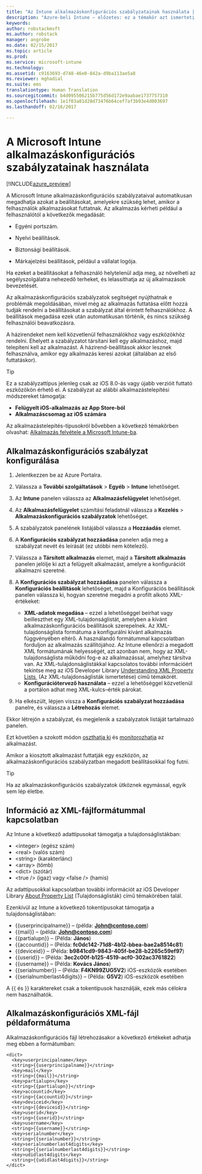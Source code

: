 ```yaml
---
title: "Az Intune alkalmazáskonfigurációs szabályzatainak használata | Azure-beli Intune – előzetes | Microsoft Docs"
description: "Azure-beli Intune – előzetes: ez a témakör azt ismerteti, hogyan lehet alkalmazáskonfigurációs szabályzatokkal konfigurációs adatokat szolgáltatni a futtatott iOS-alkalmazásoknak."
keywords: 
author: robstackmsft
ms.author: robstack
manager: angrobe
ms.date: 02/15/2017
ms.topic: article
ms.prod: 
ms.service: microsoft-intune
ms.technology: 
ms.assetid: c9163693-d748-46e0-842a-d9ba113ae5a8
ms.reviewer: mghadial
ms.suite: ems
translationtype: Human Translation
ms.sourcegitcommit: b4d095506215b775d56d172e9aabae1737757310
ms.openlocfilehash: 1e1f03a81d28d73476b64cef7af3b93e4d003697
ms.lasthandoff: 02/16/2017

---
```


# <a name="how-to-use-microsoft-intune-app-configuration-policies"></a>A Microsoft Intune alkalmazáskonfigurációs szabályzatainak használata

[!INCLUDE[azure_preview](../includes/azure_preview.md)]

A Microsoft Intune alkalmazáskonfigurációs szabályzataival automatikusan megadhatja azokat a beállításokat, amelyekre szükség lehet, amikor a felhasználók alkalmazásokat futtatnak. Az alkalmazás kérheti például a felhasználótól a következők megadását:

-   Egyéni portszám.

-   Nyelvi beállítások.

-   Biztonsági beállítások.

-   Márkajelzési beállítások, például a vállalat logója.

Ha ezeket a beállításokat a felhasználó helytelenül adja meg, az növelheti az segélyszolgálatra nehezedő terheket, és lelassíthatja az új alkalmazások bevezetését.

Az alkalmazáskonfigurációs szabályzatok segítséget nyújthatnak e problémák megoldásában, mivel még az alkalmazás futtatása előtt hozzá tudják rendelni a beállításokat a szabályzat által érintett felhasználókhoz. A beállítások megadása ezek után automatikusan történik, és nincs szükség felhasználói beavatkozásra.

A házirendeket nem kell közvetlenül felhasználókhoz vagy eszközökhöz rendelni. Ehelyett a szabályzatot társítani kell egy alkalmazáshoz, majd telepíteni kell az alkalmazást. A házirend-beállítások akkor lesznek felhasználva, amikor egy alkalmazás keresi azokat (általában az első futtatáskor).

> [!TIP]
> Ez a szabályzattípus jelenleg csak az iOS 8.0-ás vagy újabb verzióit futtató eszközökön érhető el. A szabályzat az alábbi alkalmazástelepítési módszereket támogatja:
>
> -   **Felügyelt iOS-alkalmazás az App Store-ból**
> -   **Alkalmazáscsomag az iOS számára**
>
> Az alkalmazástelepítés-típusokról bővebben a következő témakörben olvashat: [Alkalmazás felvétele a Microsoft Intune-ba](/intune-azure/manage-apps/add-apps).

## <a name="create-an-app-configuration-policy"></a>Alkalmazáskonfigurációs szabályzat konfigurálása

1. Jelentkezzen be az Azure Portalra.
2. Válassza a **További szolgáltatások** > **Egyéb** > **Intune** lehetőséget.
3. Az **Intune** panelen válassza az **Alkalmazásfelügyelet** lehetőséget.
1.  Az **Alkalmazásfelügyelet** számítási feladatnál válassza a **Kezelés** > **Alkalmazáskonfigurációs szabályzatok** lehetőséget.

2.  A szabályzatok panelének listájából válassza a **Hozzáadás** elemet.

3.  A **Konfigurációs szabályzat hozzáadása** panelen adja meg a szabályzat nevét és leírását (ez utóbbi nem kötelező).
4.  Válassza a **Társított alkalmazás** elemet, majd a **Társított alkalmazás** panelen jelölje ki azt a felügyelt alkalmazást, amelyre a konfigurációt alkalmazni szeretné.
5.  A **Konfigurációs szabályzat hozzáadása** panelen válassza a **Konfigurációs beállítások** lehetőséget, majd a Konfigurációs beállítások panelen válassza ki, hogyan szeretné megadni a profilt alkotó XML-értékeket:
    - **XML-adatok megadása** – ezzel a lehetőséggel beírhat vagy beilleszthet egy XML-tulajdonságlistát, amelyben a kívánt alkalmazáskonfigurációs beállítások szerepelnek. Az XML-tulajdonságlista formátuma a konfigurálni kívánt alkalmazás függvényében eltérő. A használandó formátummal kapcsolatban forduljon az alkalmazás szállítójához.
    Az Intune ellenőrzi a megadott XML formátumának helyességét, azt azonban nem, hogy az XML-tulajdonságlista működni fog-e az alkalmazással, amelyhez társítva van.
    Az XML-tulajdonságlistákkal kapcsolatos további információért tekintse meg az iOS Developer Library [Understanding XML Property Lists ](https://developer.apple.com/library/ios/documentation/Cocoa/Conceptual/PropertyLists/UnderstandXMLPlist/UnderstandXMLPlist.html) (Az XML-tulajdonságlisták ismertetése) című témakörét.
    - **Konfigurációtervező használata** – ezzel a lehetőséggel közvetlenül a portálon adhat meg XML-kulcs–érték párokat.
8. Ha elkészült, lépjen vissza a **Konfigurációs szabályzat hozzáadása** panelre, és válassza a **Létrehozás** elemet.

Ekkor létrejön a szabályzat, és megjelenik a szabályzatok listáját tartalmazó panelen.

Ezt követően a szokott módon [oszthatja ki](deploy-apps.md) és [monitorozhatja](monitor-apps.md) az alkalmazást.

Amikor a kiosztott alkalmazást futtatják egy eszközön, az alkalmazáskonfigurációs szabályzatban megadott beállításokkal fog futni.

> [!TIP]
> Ha az alkalmazáskonfigurációs szabályzatok ütköznek egymással, egyik sem lép életbe.

## <a name="information-about-the-xml-file-format"></a>Információ az XML-fájlformátummal kapcsolatban

Az Intune a következő adattípusokat támogatja a tulajdonságlistákban:

- &lt;integer&gt; (egész szám)
- &lt;real&gt; (valós szám)
- &lt;string&gt; (karakterlánc)
- &lt;array&gt; (tömb)
- &lt;dict&gt; (szótár)
- &lt;true /&gt; (igaz) vagy &lt;false /&gt; (hamis)

Az adattípusokkal kapcsolatban további információt az iOS Developer Library [About Property List](https://developer.apple.com/library/ios/documentation/Cocoa/Conceptual/PropertyLists/AboutPropertyLists/AboutPropertyLists.html) (Tulajdonságlisták) című témakörében talál.

Ezenkívül az Intune a következő tokentípusokat támogatja a tulajdonságlistában:
- \{\{userprincipalname\}\} – (példa: **John@contoso.com**)
- \{\{mail\}\} – (példa: **John@contoso.com**)
- \{\{partialupn\}\} – (Példa: **János**)
- \{\{accountid\}\} – (Példa: **fc0dc142-71d8-4b12-bbea-bae2a8514c81**)
- \{\{deviceid\}\} – (Példa: **b9841cd9-9843-405f-be28-b2265c59ef97**)
- \{\{userid\}\} – (Példa: **3ec2c00f-b125-4519-acf0-302ac3761822**)
- \{\{username\}\} – (Példa: **Kovács János**)
- \{\{serialnumber\}\} – (Példa: **F4KN99ZUG5V2**) iOS-eszközök esetében
- \{\{serialnumberlast4digits\}\} – (Példa: **G5V2**) iOS-eszközök esetében

A \{\{ és \}\} karaktereket csak a tokentípusok használják, ezek más célokra nem használhatók.





## <a name="example-format-for-an-app-configuration-xml-file"></a>Alkalmazáskonfigurációs XML-fájl példaformátuma

Alkalmazáskonfigurációs fájl létrehozásakor a következő értékeket adhatja meg ebben a formátumban:

```
<dict>
  <key>userprincipalname</key>
  <string>{{userprincipalname}}</string>
  <key>mail</key>
  <string>{{mail}}</string>
  <key>partialupn</key>
  <string>{{partialupn}}</string>
  <key>accountid</key>
  <string>{{accountid}}</string>
  <key>deviceid</key>
  <string>{{deviceid}}</string>
  <key>userid</key>
  <string>{{userid}}</string>
  <key>username</key>
  <string>{{username}}</string>
  <key>serialnumber</key>
  <string>{{serialnumber}}</string>
  <key>serialnumberlast4digits</key>
  <string>{{serialnumberlast4digits}}</string>
  <key>udidlast4digits</key>
  <string>{{udidlast4digits}}</string>
</dict>

```

